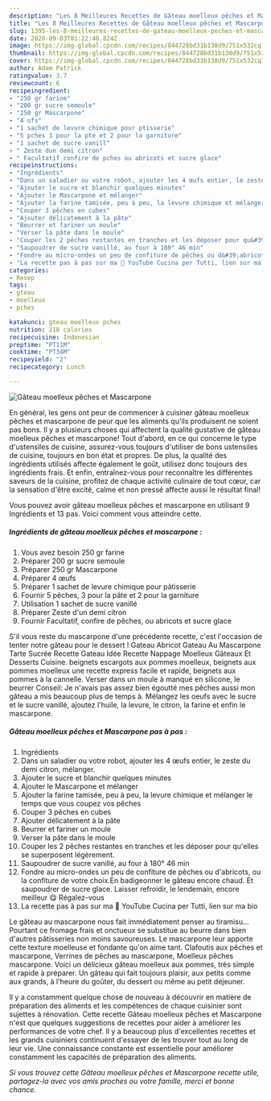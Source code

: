 ```yaml
---
description: "Les 8 Meilleures Recettes de Gâteau moelleux pêches et Mascarpone"
title: "Les 8 Meilleures Recettes de Gâteau moelleux pêches et Mascarpone"
slug: 1395-les-8-meilleures-recettes-de-gateau-moelleux-peches-et-mascarpone
date: 2020-09-03T01:22:40.824Z
image: https://img-global.cpcdn.com/recipes/844728bd31b138d9/751x532cq70/gateau-moelleux-peches-et-mascarpone-photo-principale-de-la-recette.jpg
thumbnail: https://img-global.cpcdn.com/recipes/844728bd31b138d9/751x532cq70/gateau-moelleux-peches-et-mascarpone-photo-principale-de-la-recette.jpg
cover: https://img-global.cpcdn.com/recipes/844728bd31b138d9/751x532cq70/gateau-moelleux-peches-et-mascarpone-photo-principale-de-la-recette.jpg
author: Adam Patrick
ratingvalue: 3.7
reviewcount: 6
recipeingredient:
- "250 gr farine"
- "200 gr sucre semoule"
- "250 gr Mascarpone"
- "4 ufs"
- "1 sachet de levure chimique pour ptisserie"
- "5 pches 3 pour la pte et 2 pour la garniture"
- "1 sachet de sucre vanill"
- " Zeste dun demi citron"
- " Facultatif confire de pches ou abricots et sucre glace"
recipeinstructions:
- "Ingrédients"
- "Dans un saladier ou votre robot, ajouter les 4 œufs entier, le zeste du demi citron, mélanger."
- "Ajouter le sucre et blanchir quelques minutes"
- "Ajouter le Mascarpone et mélanger"
- "Ajouter la farine tamisée, peu à peu, la levure chimique et mélanger le temps que vous coupez vos pêches"
- "Couper 3 pêches en cubes"
- "Ajouter délicatement à la pâte"
- "Beurrer et fariner un moule"
- "Verser la pâte dans le moule"
- "Couper les 2 pêches restantes en tranches et les déposer pour qu&#39;elles se superposent légèrement."
- "Saupoudrer de sucre vanillé, au four à 180° 46 min"
- "Fondre au micro-ondes un peu de confiture de pêches ou d&#39;abricots, ou la confiture de votre choix.En badigeonner le gâteau encore chaud. Et saupoudrer de sucre glace. Laisser refroidir, le lendemain, encore meilleur 😋 Régalez-vous"
- "La recette pas à pas sur ma 🔗 YouTube Cucina per Tutti, lien sur ma bio"
categories:
- Resep
tags:
- gteau
- moelleux
- pches

katakunci: gteau moelleux pches 
nutrition: 218 calories
recipecuisine: Indonesian
preptime: "PT11M"
cooktime: "PT34M"
recipeyield: "2"
recipecategory: Lunch

---
```



![Gâteau moelleux pêches et Mascarpone](https://img-global.cpcdn.com/recipes/844728bd31b138d9/751x532cq70/gateau-moelleux-peches-et-mascarpone-photo-principale-de-la-recette.jpg)

En général, les gens ont peur de commencer à cuisiner gâteau moelleux pêches et mascarpone de peur que les aliments qu'ils produisent ne soient pas bons. Il y a plusieurs choses qui affectent la qualité gustative de gâteau moelleux pêches et mascarpone! Tout d'abord, en ce qui concerne le type d'ustensiles de cuisine, assurez-vous toujours d'utiliser de bons ustensiles de cuisine, toujours en bon état et propres. De plus, la qualité des ingrédients utilisés affecte également le goût, utilisez donc toujours des ingrédients frais. Et enfin, entraînez-vous pour reconnaître les différentes saveurs de la cuisine, profitez de chaque activité culinaire de tout cœur, car la sensation d'être excité, calme et non pressé affecte aussi le résultat final!

<!--inarticleads1-->

Vous pouvez avoir gâteau moelleux pêches et mascarpone en utilisant 9 Ingrédients et 13 pas. Voici comment vous atteindre cette.

##### Ingrédients de gâteau moelleux pêches et mascarpone :

1. Vous avez besoin 250 gr farine
1. Préparer 200 gr sucre semoule
1. Préparer 250 gr Mascarpone
1. Préparer 4 œufs
1. Préparer 1 sachet de levure chimique pour pâtisserie
1. Fournir 5 pêches, 3 pour la pâte et 2 pour la garniture
1. Utilisation 1 sachet de sucre vanillé
1. Préparer  Zeste d&#39;un demi citron
1. Fournir  Facultatif, confire de pêches, ou abricots et sucre glace


S&#39;il vous reste du mascarpone d&#39;une précédente recette, c&#39;est l&#39;occasion de tenter notre gâteau pour le dessert ! Gateau Abricot Gateau Au Mascarpone Tarte Sucrée Recette Gateau Idée Recette Nappage Moelleux Gâteaux Et Desserts Cuisine. beignets escargots aux pommes moelleux, beignets aux pommes moelleux une recette express facile et rapide, beignets aux pommes à la cannelle. Verser dans un moule à manqué en silicone, le beurrer Conseil: Je n&#39;avais pas assez bien égoutté mes pêches aussi mon gâteau a mis beaucoup plus de temps à. Mélangez les oeufs avec le sucre et le sucre vanillé, ajoutez l&#39;huile, la levure, le citron, la farine et enfin le mascarpone. 

<!--inarticleads2-->

##### Gâteau moelleux pêches et Mascarpone pas à pas :

1. Ingrédients
1. Dans un saladier ou votre robot, ajouter les 4 œufs entier, le zeste du demi citron, mélanger.
1. Ajouter le sucre et blanchir quelques minutes
1. Ajouter le Mascarpone et mélanger
1. Ajouter la farine tamisée, peu à peu, la levure chimique et mélanger le temps que vous coupez vos pêches
1. Couper 3 pêches en cubes
1. Ajouter délicatement à la pâte
1. Beurrer et fariner un moule
1. Verser la pâte dans le moule
1. Couper les 2 pêches restantes en tranches et les déposer pour qu&#39;elles se superposent légèrement.
1. Saupoudrer de sucre vanillé, au four à 180° 46 min
1. Fondre au micro-ondes un peu de confiture de pêches ou d&#39;abricots, ou la confiture de votre choix.En badigeonner le gâteau encore chaud. Et saupoudrer de sucre glace. Laisser refroidir, le lendemain, encore meilleur 😋 Régalez-vous
1. La recette pas à pas sur ma 🔗 YouTube Cucina per Tutti, lien sur ma bio


Le gâteau au mascarpone nous fait immédiatement penser au tiramisu… Pourtant ce fromage frais et onctueux se substitue au beurre dans bien d&#39;autres pâtisseries non moins savoureuses. Le mascarpone leur apporte cette texture moelleuse et fondante qu&#39;on aime tant. Clafoutis aux pêches et mascarpone, Verrines de pêches au mascarpone, Moelleux pêches mascarpone. Voici un délicieux gâteau moelleux aux pommes, très simple et rapide à préparer. Un gâteau qui fait toujours plaisir, aux petits comme aux grands, à l&#39;heure du goûter, du dessert ou même au petit déjeuner. 

<!--inarticleads1-->

<p>
Il y a constamment quelque chose de nouveau à découvrir en matière de préparation des aliments et les compétences de chaque cuisinier sont sujettes à rénovation. Cette recette Gâteau moelleux pêches et Mascarpone n'est que quelques suggestions de recettes pour aider à améliorer les performances de votre chef. Il y a beaucoup plus d'excellentes recettes et les grands cuisiniers continuent d'essayer de les trouver tout au long de leur vie. Une connaissance constante est essentielle pour améliorer constamment les capacités de préparation des aliments.
</p>

<p>
<i>Si vous trouvez cette Gâteau moelleux pêches et Mascarpone recette utile, partagez-la avec vos amis proches ou votre famille, merci et bonne chance.</i>
</p>
